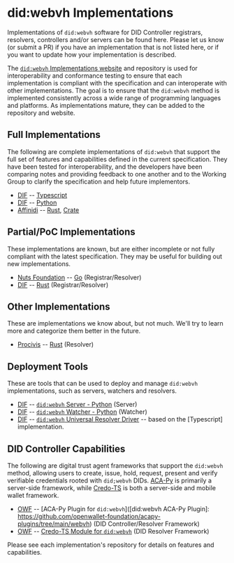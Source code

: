 # did:webvh Implementations

Implementations of `did:webvh` software for DID Controller registrars, resolvers, controllers and/or servers can be found here. Please let us know (or submit a PR) if you have an implementation that is not listed here, or if you want to update how your implementation is described.

The [`did:webvh` Implementations website] and repository is used for interoperability and conformance testing to ensure that each implementation is compliant with the specification and can interoperate with other implementations. The goal is to ensure that the `did:webvh` method is implemented consistently across a wide range of programming languages and platforms. As implementations mature, they can be added to the repository and website.

[`did:webvh` Implementations website]: https://identity.foundation/didwebvh-implementations/

## Full Implementations

The following are complete implementations of `did:webvh` that support the full set of features and capabilities defined in the current specification. They have been tested for interoperability, and the developers have been comparing notes and providing feedback to one another and to the Working Group to clarify the specification and help future implementors.

- [DIF] -- [Typescript](https://github.com/decentralized-identity/didwebvh-ts)
- [DIF] -- [Python](https://github.com/decentralized-identity/didwebvh-py)
- [Affinidi] -- [Rust](https://github.com/affinidi/affinidi-tdk-rs/tree/main/crates/affinidi-did-resolver/affinidi-did-resolver-methods/did-webvh), [Crate](https://crates.io/crates/did-webvh)

## Partial/PoC Implementations

These implementations are known, but are either incomplete or not fully compliant with the latest specification. They may be useful for building out new implementations.

- [Nuts Foundation] -- [Go](https://github.com/nuts-foundation/trustdidweb-go) (Registrar/Resolver)
- [DIF] -- [Rust](https://github.com/decentralized-identity/didwebvh-rs)  (Registrar/Resolver)

## Other Implementations

These are implementations we know about, but not much. We'll try to learn more and categorize them better in the future.

- [Procivis] -- [Rust](https://github.com/procivis/one-core/tree/main/lib/one-core/src/provider/did_method/webvh) (Resolver)

## Deployment Tools

These are tools that can be used to deploy and manage `did:webvh` implementations, such as servers, watchers and resolvers.

- [DIF] -- [`did:webvh` Server - Python](https://github.com/decentralized-identity/didwebvh-server-py) (Server)
- [DIF] -- [`did:webvh` Watcher - Python](https://github.com/decentralized-identity/didwebvh-watcher-py) (Watcher)
- [DIF] -- [`did:webvh` Universal Resolver Driver] -- based on the [Typescript] implementation.

[`did:webvh` Universal Resolver Driver]: https://github.com/decentralized-identity/uni-resolver-driver-did-webvh

## DID Controller Capabilities

The following are digital trust agent frameworks that support the `did:webvh` method, allowing users to create, issue, hold, request, present and verify verifiable credentials rooted with `did;webvh` DIDs. [ACA-Py] is primarily a server-side framework, while [Credo-TS] is both a server-side and mobile wallet framework.

- [OWF] -- [ACA-Py Plugin for `did:webvh`]([did:webvh ACA-Py Plugin]: https://github.com/openwallet-foundation/acapy-plugins/tree/main/webvh) (DID Controller/Resolver Framework)
- [OWF] -- [Credo-TS Module for `did:webvh`](https://github.com/openwallet-foundation/credo-ts/pull/2238) (DID Resolver Framework)

Please see each implementation's repository for details on features and capabilities.

[DIF]: https://identity.foundation
[Nuts Foundation]: https://nuts.foundation
[Procivis]: https://procivis.ch
[Affinidi]: https://affinidi.com
[OWF]: https://openwallet.foundation
[ACA-Py]: https://aca-py.org
[Credo-TS]: https://credo.js.org/
